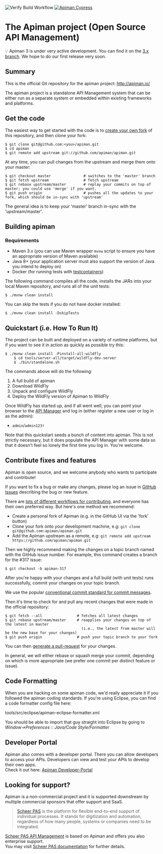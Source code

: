 ![Verify Build Workflow](https://github.com/Apiman/apiman/workflows/Verify%20Build%20Workflow/badge.svg)
[![Apiman Cypress](https://img.shields.io/endpoint?url=https://dashboard.cypress.io/badge/simple/tpeh3n/master&style=flat&logo=cypress)](https://dashboard.cypress.io/projects/tpeh3n/runs)

# The Apiman project (Open Source API Management)

💡 Apiman 3 is under very active development. You can find it on the [3.x branch](https://github.com/apiman/apiman/tree/3.x).
We hope to do our first release very soon.

## Summary

This is the official Git repository for the apiman project:  http://apiman.io/

The apiman project is a standalone API Management system that can be either run as a separate system or
embedded within existing frameworks and platforms.

## Get the code

The easiest way to get started with the code is to [create your own fork](http://help.github.com/forking/)
of this repository, and then clone your fork:

	$ git clone git@github.com:<you>/apiman.git
	$ cd apiman
	$ git remote add upstream git://github.com/apiman/apiman.git

At any time, you can pull changes from the upstream and merge them onto your master:

	$ git checkout master               # switches to the 'master' branch
	$ git fetch upstream                # fetch upstream
	$ git rebase upstream/master        # replay your commits on top of master; you could use 'merge' if you want.
	$ git push origin                   # pushes all the updates to your fork, which should be in-sync with 'upstream'

The general idea is to keep your 'master' branch in-sync with the 'upstream/master'.

## Building apiman

### Requirements
- Maven 3.x (you can use Maven wrapper `mvnw` script to ensure you have an appropriate version of Maven available)
- Java 8+ (your application server must also support the version of Java you intend to deploy on)
- Docker (for running tests with [testcontainers](https://www.testcontainers.org/supported_docker_environment/))

The following command compiles all the code, installs the JARs into your local Maven repository, and runs all of the unit tests:

	$ ./mvnw clean install
	
You can skip the tests if you do not have docker installed:

	$ ./mvnw clean install -DskipTests

## Quickstart (i.e. How To Run It)

The project can be built and deployed on a variety of runtime platforms, but if you want to see it in
action as quickly as possible try this:

	$ ./mvnw clean install -Pinstall-all-wildfly
        $ cd tools/server-all/target/wildfly-dev-server
        $ ./bin/standalone.sh

The commands above will do the following:

1. A full build of apiman
2. Download WildFly
3. Unpack and configure WildFly
4. Deploy the WildFly version of Apiman to WildFly

Once WildFly has started up, and if all went well, you can point your browser to the
[API Manager](http://localhost:8080/apimanui/) and log in (either register a new user
or log in as the admin):

* `admin`/`admin123!`

Note that this quickstart seeds a bunch of content into apiman. This is not strictly necessary, but it
does populate the API Manager with some data so that it doesn't feel so lonely the first time you log in.
You're welcome.

## Contribute fixes and features

Apiman is open source, and we welcome anybody who wants to participate and contribute!

If you want to fix a bug or make any changes, please log an issue in [GitHub Issues](https://github.com/apiman/apiman/issues) describing the bug or new feature. 

There are [lots of different workflows for contributing](https://docs.github.com/en/github/collaborating-with-pull-requests/proposing-changes-to-your-work-with-pull-requests/creating-a-pull-request), and everyone has their own preferred way. But here's one method we recommend:

- Create a personal fork of Apiman (e.g. in the GitHub UI via the 'fork' button)
- Clone your fork onto your development machine, e.g: `git clone git@github.com:apiman/apiman.git`
- Add the Apiman upstream as a remote, e.g: `git remote add upstream https://github.com/apiman/apiman.git`

Then we highly recommend making the changes on a topic branch named with the GitHub issue number. For example, this command creates
a branch for the #317 issue:
	
	$ git checkout -b apiman-317

After you're happy with your changes and a full build (with unit tests) runs successfully, commit your
changes on your topic branch. 

We use the popular [conventional commit standard for commit messages](https://www.conventionalcommits.org/).
       

Then it's time to check for and pull any recent changes that were made in
the official repository:

	$ git fetch --all                # fetches all latest changes
	$ git rebase upstream/master     # reapplies your changes on top of the latest in master
	                                   (i.e., the latest from master will be the new base for your changes)
	$ git push origin                # push your topic branch to your fork
					
You can then [generate a pull-request](http://help.github.com/pull-requests/) for your changes.

In general, we will either rebase or squash merge your commit, depending on which is more appropriate (we prefer one commit per distinct feature or issue).

## Code Formatting

When you are hacking on some apiman code, we'd really appreciate it if you followed the
apiman coding standards.  If you're using Eclipse, you can find a code formatter config
file here:

tools/src/eclipse/apiman-eclipse-formatter.xml

You should be able to import that guy straight into Eclipse by going to
*Window->Preferences :: Java/Code Style/Formatter*

## Developer Portal

Apiman also comes with a developer portal. There you can allow developers to access your APIs. Developers can view and test your APIs to develop their own apps.\
Check it out here: [Apiman Developer-Portal](https://github.com/apiman/apiman-developer-portal)

## Looking for support?

Apiman is a non-commercial project and it is supported downstream by multiple commercial sponsors that offer support and SaaS.

 > [Scheer PAS](https://www.scheer-pas.com/en/) is the platform for flexible end-to-end support of individual processes. It stands for digitization and automation, regardless of how many people, systems or companies need to be integrated.

[Scheer PAS API Management](https://www.scheer-pas.com/en/api-management/) is based on Apiman and offers you also enterprise support.\
You may visit [Scheer PAS documentation](https://doc.scheer-pas.com/display/HOME) for further details.
